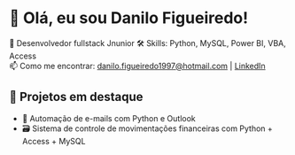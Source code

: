 # 👋 Olá, eu sou Danilo Figueiredo!
 
💼 Desenvolvedor fullstack Jnunior 
🛠️ Skills: Python, MySQL, Power BI, VBA, Access  
📫 Como me encontrar: danilo.figueiredo1997@hotmail.com | [LinkedIn](https://www.linkedin.com/in/danilo-j-figueiredo-ab6246163/)  

## 🚀 Projetos em destaque
- 🔄 Automação de e-mails com Python e Outlook
- 🗃️ Sistema de controle de movimentações financeiras com Python + Access + MySQL

<!-- você pode adicionar badges, gifs ou imagens se quiser -->

<!--
**Danilo-DJF/Danilo-DJF** is a ✨ _special_ ✨ repository because its `README.md` (this file) appears on your GitHub profile.

Here are some ideas to get you started:

- 🔭 I’m currently working on ...
- 🌱 I’m currently learning ...
- 👯 I’m looking to collaborate on ...
- 🤔 I’m looking for help with ...
- 💬 Ask me about ...
- 📫 How to reach me: ...
- 😄 Pronouns: ...
- ⚡ Fun fact: ...
-->

